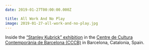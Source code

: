 ```yaml
---
date: 2019-01-27T00:00:00.000Z

title: All Work And No Play
image: 2019-01-27-all-work-and-no-play.jpg
---
```


Inside the [“Stanley Kubrick” exhibition](https://www.cccb.org/en/exhibitions/file/stanley-kubrick/228237) in the [Centre de Cultura Contemporània de Barcelona (CCCB)](https://www.cccb.org) in Barcelona, Catalonia, Spain.
